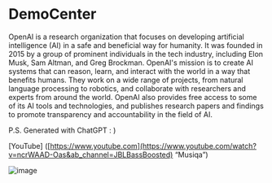 # DemoCenter
  OpenAI is a research organization that focuses on developing artificial intelligence (AI) in a safe and beneficial way for humanity. It was founded in 2015 by a group of prominent individuals in the tech industry, including Elon Musk, Sam Altman, and Greg Brockman. OpenAI's mission is to create AI systems that can reason, learn, and interact with the world in a way that benefits humans. They work on a wide range of projects, from natural language processing to robotics, and collaborate with researchers and experts from around the world. OpenAI also provides free access to some of its AI tools and technologies, and publishes research papers and findings to promote transparency and accountability in the field of AI.

P.S. Generated with ChatGPT : )

[YouTube] ([https://www.youtube.com](https://www.youtube.com/watch?v=ncrWAAD-Oas&ab_channel=JBLBassBoosted) “Musiqa”)
 



![image](https://user-images.githubusercontent.com/66797803/224476294-916c3fba-edcd-417e-8a83-e5a6402bd486.png)
